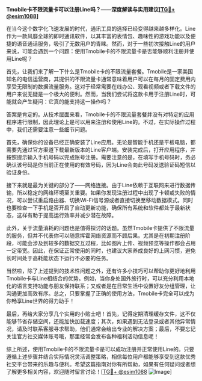 **Tmobile卡不限流量卡可以注册Line吗？——深度解读与实用建议[[TG💪+ @esim1088](https://t.me/s/esim1088)]**

在当今这个数字化飞速发展的时代，通讯工具的选择已经变得越来越多样化。Line作为一款风靡全球的即时通讯软件，以其丰富的表情包、趣味性的游戏功能以及便捷的语音通话服务，吸引了无数用户的青睐。然而，对于一些初次接触Line的用户来说，可能会遇到一个问题：使用Tmobile卡的不限流量卡是否能够顺利注册并使用Line呢？

首先，让我们来了解一下什么是Tmobile卡的不限流量套餐。Tmobile是一家美国知名的电信运营商，其提供的不限流量卡通常意味着用户可以在每月的固定费用内享受无限制的数据流量服务。这对于经常需要在线办公、观看视频或者下载文件的用户来说无疑是一个极大的便利。然而，当我们尝试将这款卡用于注册Line时，可能就会产生疑问：它真的能支持这一操作吗？

答案是肯定的。从技术层面来看，Tmobile卡的不限流量套餐并没有对特定的应用程序进行限制，因此理论上是可以用来注册和使用Line的。不过，在实际操作过程中，我们还需要注意一些细节问题。

首先，确保你的设备已经正确安装了Line应用。无论是智能手机还是平板电脑，都需要先通过官方渠道下载最新版本的Line客户端。安装完成后，打开应用程序，并按照提示输入手机号码以完成账号注册。需要注意的是，在填写手机号码时，务必确认该号码是你当前正在使用的有效号码，因为Line会向此号码发送验证码短信以验证身份。

接下来就是最为关键的部分了——网络连接。由于Line依赖于互联网来进行数据传输，所以稳定的网络环境至关重要。如果你发现注册过程中出现了卡顿或失败的情况，可以尝试重启路由器、切换Wi-Fi信号源或者直接切换至移动数据模式。同时也要检查一下手机是否开启了自动更新功能，确保所有系统和软件都处于最新状态，这样有助于提高运行效率并减少潜在故障。

此外，关于流量消耗的问题也是值得探讨的话题。虽然Tmobile卡提供了不限流量的服务，但并不代表你可以随意挥霍网络资源而不顾后果。尤其是在初期注册阶段，可能会涉及到较多的数据交互过程，比如图片上传、视频预览等操作都会占用一定带宽。因此，在保证正常使用的同时，也建议大家养成良好的上网习惯，避免长时间处于高耗能状态下运行不必要的任务。

当然啦，除了上述提到的技术性问题之外，还有许多小技巧可以帮助你更好地利用Tmobile卡与Line相结合的优势。例如，当你身处国外旅行时，可以充分利用本地化的语言支持功能与朋友保持联系；又或者是在日常生活中设置好友分组管理，让沟通更加高效有序。总之，只要掌握了正确的使用方法，Tmobile卡完全可以成为你畅享Line世界的得力助手！

最后，再给大家分享几个实用的小贴士吧！首先，记得定期清理缓存文件，这不仅能够节省存储空间，还能加快加载速度；其次，如果遇到无法登录或者其他异常情况，请及时联系客服寻求帮助，他们通常会给出专业的解决方案；最后，不要忘记关注官方社交媒体账号哦，那里经常会发布各种福利活动信息呢！

综上所述，使用Tmobile卡的不限流量卡是可以成功注册并正常使用Line的。只要遵循上述步骤并结合实际情况灵活调整策略，相信每位用户都能够享受到这款优秀社交平台带来的乐趣与便利。希望这篇指南对你有所帮助，如果有任何疑问或者想了解更多相关内容，欢迎随时留言讨论！[[TG💪+ @esim1088](https://t.me/s/esim1088) ![Image](https://i.postimg.cc/4NQfJmqS/Snipaste-2025-05-13-00-14-12.png)]